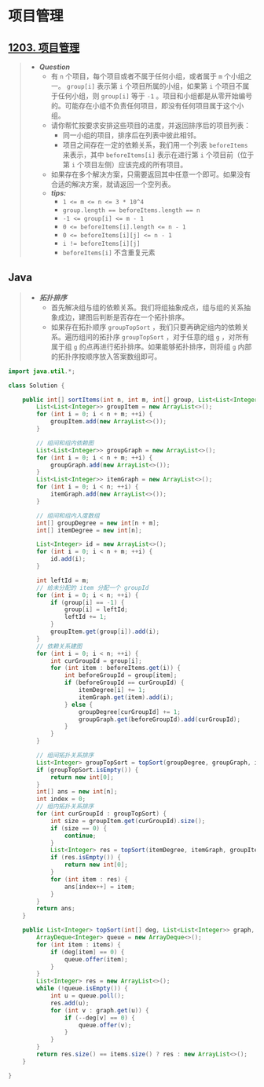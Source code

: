 # 项目管理

## [1203. 项目管理](https://leetcode.cn/problems/sort-items-by-groups-respecting-dependencies/)

> - ***Question***
>   - 有 `n` 个项目，每个项目或者不属于任何小组，或者属于 `m` 个小组之一。 `group[i]` 表示第 `i` 个项目所属的小组，如果第 `i` 个项目不属于任何小组，则 `group[i]` 等于 `-1` 。项目和小组都是从零开始编号的。可能存在小组不负责任何项目，即没有任何项目属于这个小组。
>   - 请你帮忙按要求安排这些项目的进度，并返回排序后的项目列表：
>     - 同一小组的项目，排序后在列表中彼此相邻。
>     - 项目之间存在一定的依赖关系，我们用一个列表 `beforeItems` 来表示，其中 `beforeItems[i]` 表示在进行第 `i` 个项目前（位于第 `i` 个项目左侧）应该完成的所有项目。
>   - 如果存在多个解决方案，只需要返回其中任意一个即可。如果没有合适的解决方案，就请返回一个空列表。
>   - ***tips:***
>     - `1 <= m <= n <= 3 * 10^4`
>     - `group.length == beforeItems.length == n`
>     - `-1 <= group[i] <= m - 1`
>     - `0 <= beforeItems[i].length <= n - 1`
>     - `0 <= beforeItems[i][j] <= n - 1`
>     - `i != beforeItems[i][j]`
>     - `beforeItems[i]` 不含重复元素

## Java

> - ***拓扑排序***
>   - 首先解决组与组的依赖关系。我们将组抽象成点，组与组的关系抽象成边，建图后判断是否存在一个拓扑排序。
>   - 如果存在拓扑顺序 `groupTopSort` ，我们只要再确定组内的依赖关系。遍历组间的拓扑序 `groupTopSort` ，对于任意的组 `g` ，对所有属于组 `g` 的点再进行拓扑排序。如果能够拓扑排序，则将组 `g` 内部的拓扑序按顺序放入答案数组即可。

```java
import java.util.*;

class Solution {

    public int[] sortItems(int n, int m, int[] group, List<List<Integer>> beforeItems) {
        List<List<Integer>> groupItem = new ArrayList<>();
        for (int i = 0; i < n + m; ++i) {
            groupItem.add(new ArrayList<>());
        }

        // 组间和组内依赖图
        List<List<Integer>> groupGraph = new ArrayList<>();
        for (int i = 0; i < n + m; ++i) {
            groupGraph.add(new ArrayList<>());
        }
        List<List<Integer>> itemGraph = new ArrayList<>();
        for (int i = 0; i < n; ++i) {
            itemGraph.add(new ArrayList<>());
        }

        // 组间和组内入度数组
        int[] groupDegree = new int[n + m];
        int[] itemDegree = new int[n];

        List<Integer> id = new ArrayList<>();
        for (int i = 0; i < n + m; ++i) {
            id.add(i);
        }

        int leftId = m;
        // 给未分配的 item 分配一个 groupId
        for (int i = 0; i < n; ++i) {
            if (group[i] == -1) {
                group[i] = leftId;
                leftId += 1;
            }
            groupItem.get(group[i]).add(i);
        }
        // 依赖关系建图
        for (int i = 0; i < n; ++i) {
            int curGroupId = group[i];
            for (int item : beforeItems.get(i)) {
                int beforeGroupId = group[item];
                if (beforeGroupId == curGroupId) {
                    itemDegree[i] += 1;
                    itemGraph.get(item).add(i);
                } else {
                    groupDegree[curGroupId] += 1;
                    groupGraph.get(beforeGroupId).add(curGroupId);
                }
            }
        }

        // 组间拓扑关系排序
        List<Integer> groupTopSort = topSort(groupDegree, groupGraph, id);
        if (groupTopSort.isEmpty()) {
            return new int[0];
        }
        int[] ans = new int[n];
        int index = 0;
        // 组内拓扑关系排序
        for (int curGroupId : groupTopSort) {
            int size = groupItem.get(curGroupId).size();
            if (size == 0) {
                continue;
            }
            List<Integer> res = topSort(itemDegree, itemGraph, groupItem.get(curGroupId));
            if (res.isEmpty()) {
                return new int[0];
            }
            for (int item : res) {
                ans[index++] = item;
            }
        }
        return ans;
    }

    public List<Integer> topSort(int[] deg, List<List<Integer>> graph, List<Integer> items) {
        ArrayDeque<Integer> queue = new ArrayDeque<>();
        for (int item : items) {
            if (deg[item] == 0) {
                queue.offer(item);
            }
        }
        List<Integer> res = new ArrayList<>();
        while (!queue.isEmpty()) {
            int u = queue.poll();
            res.add(u);
            for (int v : graph.get(u)) {
                if (--deg[v] == 0) {
                    queue.offer(v);
                }
            }
        }
        return res.size() == items.size() ? res : new ArrayList<>();
    }

}
```
